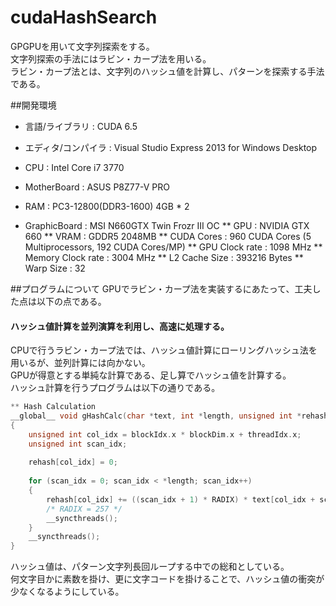 # cudaHashSearch
GPGPUを用いて文字列探索をする。  
文字列探索の手法にはラビン・カープ法を用いる。  
ラビン・カープ法とは、文字列のハッシュ値を計算し、パターンを探索する手法である。  

##開発環境
* 言語/ライブラリ : CUDA 6.5
* エディタ/コンパイラ : Visual Studio Express 2013 for Windows Desktop

* CPU : Intel Core i7 3770
* MotherBoard : ASUS P8Z77-V PRO
* RAM : PC3-12800(DDR3-1600) 4GB * 2
* GraphicBoard : MSI N660GTX Twin Frozr III OC
** GPU : NVIDIA GTX 660
** VRAM : GDDR5 2048MB
** CUDA Cores : 960 CUDA Cores (5 Multiprocessors, 192 CUDA Cores/MP)
** GPU Clock rate : 1098 MHz
** Memory Clock rate : 3004 MHz
** L2 Cache Size : 393216 Bytes
** Warp Size : 32

##プログラムについて
GPUでラビン・カープ法を実装するにあたって、工夫した点は以下の点である。  
#### ハッシュ値計算を並列演算を利用し、高速に処理する。  
CPUで行うラビン・カープ法では、ハッシュ値計算にローリングハッシュ法を用いるが、並列計算には向かない。  
GPUが得意とする単純な計算である、足し算でハッシュ値を計算する。  
ハッシュ計算を行うプログラムは以下の通りである。  
```C++
** Hash Calculation
__global__ void gHashCalc(char *text, int *length, unsigned int *rehash)
{
	unsigned int col_idx = blockIdx.x * blockDim.x + threadIdx.x;
	unsigned int scan_idx;
  
	rehash[col_idx] = 0;
  
	for (scan_idx = 0; scan_idx < *length; scan_idx++)
	{
		rehash[col_idx] += ((scan_idx + 1) * RADIX) * text[col_idx + scan_idx];
		/* RADIX = 257 */
		__syncthreads();
	}
	__syncthreads();
}
```
ハッシュ値は、パターン文字列長回ループする中での総和としている。  
何文字目かに素数を掛け、更に文字コードを掛けることで、ハッシュ値の衝突が少なくなるようにしている。
